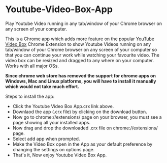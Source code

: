 # Youtube-Video-Box-App
Play Youtube Video running in any tab/window of your Chrome browser on any screen of your computer.

This is a Chrome app which adds more feature on the popular [YouTube Video Box](https://chrome.google.com/webstore/detail/youtube-video-box/dokdgfodmeaaamnbpbaomjcidljofpio?hl=en) Chrome Extension to show Youtube Videos running on any tab/window of your Chrome browser on any screen of your computer so that you can continue your work while watching your favourite video. The video box can be resized and dragged to any where on your computer. Works with all major OSs.

**Since chrome web store has removed the support for chrome apps on Windows, Mac and Linux platforms, you will have to install it manually which would not take much effort.**

Steps to install the app:
* Click the Youtube Video Box App.crx link above.
* Downlaod the app (.crx file) by clicking on the download button.
* Now go to chrome://extensions/ page on your browser, you must see a page showing all your installed apps.
* Now drag and drop the downloaded .crx file on chrome://extensions/ page.
* Select add app when prompted.
* Make the Video Box open in the App as your default preference by changing the settings on options page.
* That's it, Now enjoy Youtube Video Box App.
